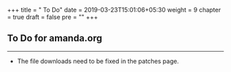 +++
title = "     To Do"
date = 2019-03-23T15:01:06+05:30
weight = 9
chapter = true
draft = false
pre = "<i class='fas fa-tasks'></i>"
+++

## To Do for amanda.org
---

* The file downloads need to be fixed in the patches page.